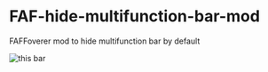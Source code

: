 # FAF-hide-multifunction-bar-mod

FAFFoverer mod to hide multifunction bar by default

![this bar](https://github.com/timocov/FAF-hide-multifunction-bar-mod/assets/3112183/563b9fc5-6ebe-4cb7-b7e7-f3a526f98378)
